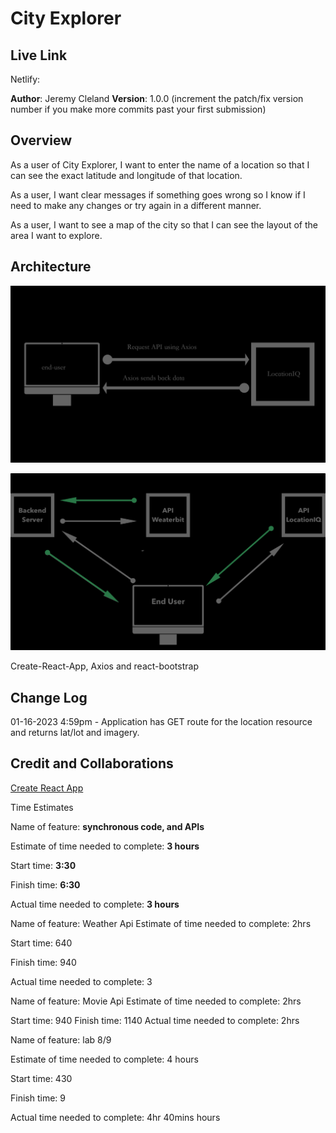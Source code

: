 # City Explorer

## Live Link

Netlify:

**Author**: Jeremy Cleland
**Version**: 1.0.0 (increment the patch/fix version number if you make more commits past your first submission)

## Overview

As a user of City Explorer, I want to enter the name of a location so that I can see the exact latitude and longitude of that location.

As a user, I want clear messages if something goes wrong so I know if I need to make any changes or try again in a different manner.

As a user, I want to see a map of the city so that I can see the layout of the area I want to explore.

## Architecture

![Architecture Process](/Architecture.png)

![Architecture Process](/Architecture-2.png)

<!-- Provide a detailed description of the application design. What technologies (languages, libraries, etc) you're using, and any other relevant design information. -->

Create-React-App, Axios and react-bootstrap

## Change Log

<!-- Use this area to document the iterative changes made to your application as each feature is successfully implemented. Use time stamps. Here's an example:

01-01-2001 4:59pm - Application now has a fully-functional express server, with a GET route for the location resource. -->

01-16-2023 4:59pm - Application has GET route for the location resource and returns lat/lot and imagery.

## Credit and Collaborations

<!-- Give credit (and a link) to other people or resources that helped you build this application. -->

[Create React App](https://create-react-app.dev)

Time Estimates

Name of feature: **synchronous code, and APIs**

Estimate of time needed to complete: **3 hours**

Start time: **3:30**

Finish time: **6:30**

Actual time needed to complete: **3 hours**

Name of feature: Weather Api
Estimate of time needed to complete: 2hrs

Start time: 640

Finish time: 940

Actual time needed to complete: 3

Name of feature: Movie Api
Estimate of time needed to complete: 2hrs

Start time: 940
Finish time: 1140
Actual time needed to complete: 2hrs

Name of feature: lab 8/9

Estimate of time needed to complete: 4 hours

Start time: 430

Finish time: 9

Actual time needed to complete: 4hr 40mins hours
